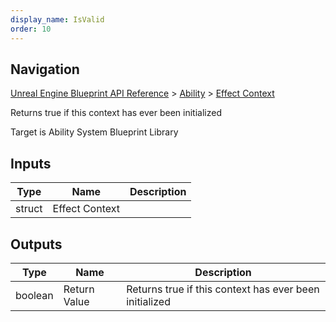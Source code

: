 ```yaml
---
display_name: IsValid
order: 10
---
```

## Navigation

[Unreal Engine Blueprint API Reference](https://dev.epicgames.com/documentation/en-us/unreal-engine/BlueprintAPI) > [Ability](https://dev.epicgames.com/documentation/en-us/unreal-engine/BlueprintAPI/Ability) > [Effect Context](https://dev.epicgames.com/documentation/en-us/unreal-engine/BlueprintAPI/Ability/EffectContext)

Returns true if this context has ever been initialized

Target is Ability System Blueprint Library

## Inputs

| Type | Name | Description |
| --- | --- | --- |
| struct | Effect Context |  |

## Outputs

| Type | Name | Description |
| --- | --- | --- |
| boolean | Return Value | Returns true if this context has ever been initialized |
